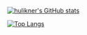 
[![hulikner's GitHub stats](https://github-readme-stats.vercel.app/api?username=hulikner)](https://github.com/hulikner/github-readme-stats)
<!-- ![hulikner's GitHub stats](https://github-readme-stats.vercel.app/api?username=hulikner&count_private=true)
![hulikner's GitHub stats](https://github-readme-stats.vercel.app/api?username=hulikner&show_icons=true)
![hulikner's GitHub stats](https://github-readme-stats.vercel.app/api?username=hulikner&show_icons=true&theme=radical) -->
<!-- [![Readme Card](https://github-readme-stats.vercel.app/api/pin/?username=hulikner&repo=github-readme-stats)](https://github.com/hulikner/github-readme-stats) -->
[![Top Langs](https://github-readme-stats.vercel.app/api/top-langs/?username=hulikner)](https://github.com/hulikner/github-readme-stats)
<!-- <a href="https://github.com/hulikner/github-readme-stats">
  <img align="center" src="https://github-readme-stats.vercel.app/api/pin/?username=hulikner&repo=github-readme-stats" />
</a>
<a href="https://github.com/hulikner/convoychat">
  <img align="center" src="https://github-readme-stats.vercel.app/api/pin/?username=hulikner&repo=convoychat" />
</a> -->
<!--
**hulikner/hulikner** is a ✨ _special_ ✨ repository because its `README.md` (this file) appears on your GitHub profile.

Here are some ideas to get you started:

- 🔭 I’m currently working on ...
- 🌱 I’m currently learning ...
- 👯 I’m looking to collaborate on ...
- 🤔 I’m looking for help with ...
- 💬 Ask me about ...
- 📫 How to reach me: ...
- 😄 Pronouns: ...
- ⚡ Fun fact: ...
-->
